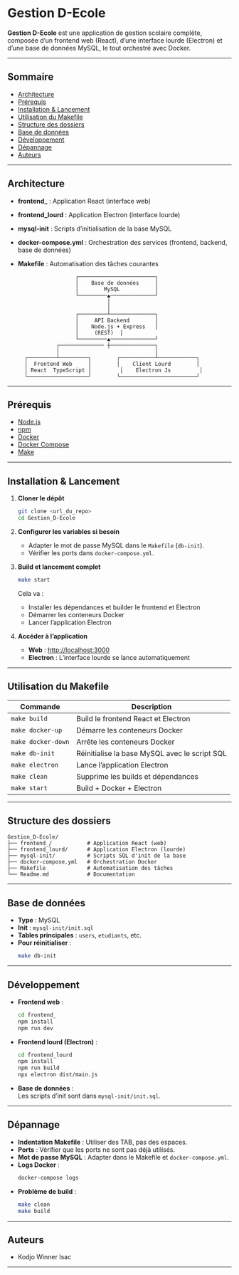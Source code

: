 # Gestion D-Ecole

**Gestion D-Ecole** est une application de gestion scolaire complète, composée d’un frontend web (React), d’une interface lourde (Electron) et d’une base de données MySQL, le tout orchestré avec Docker.

---

## Sommaire

- [Architecture](#architecture)
- [Prérequis](#prérequis)
- [Installation & Lancement](#installation--lancement)
- [Utilisation du Makefile](#utilisation-du-makefile)
- [Structure des dossiers](#structure-des-dossiers)
- [Base de données](#base-de-données)
- [Développement](#développement)
- [Dépannage](#dépannage)
- [Auteurs](#auteurs)

---

## Architecture

- **frontend_** : Application React (interface web)
- **frontend_lourd** : Application Electron (interface lourde)
- **mysql-init** : Scripts d’initialisation de la base MySQL
- **docker-compose.yml** : Orchestration des services (frontend, backend, base de données)
- **Makefile** : Automatisation des tâches courantes


                        ┌────────────────────────┐
                        │    Base de données     │
                        │        MySQL           │
                        └─────────▲──────────────┘
                                  │
                                  │
                        ┌─────────┴──────────────┐
                        │     API Backend        │
                        │    Node.js + Express   │
                        │     (REST)  │
                        └─────────▲──────────────┘
                  ┌────────────── ┼──────────────┐
                  │                              │
        ┌─────────┴─────────┐        ┌───────────┴────────────┐
        │  Frontend Web     │        │    Client Lourd        │
        │ React  TypeScript │         │    Electron Js         │
        └───────────────────┘        └────────────────────────┘


---

## Prérequis

- [Node.js](https://nodejs.org/)
- [npm](https://www.npmjs.com/)
- [Docker](https://www.docker.com/)
- [Docker Compose](https://docs.docker.com/compose/)
- [Make](https://www.gnu.org/software/make/)

---

## Installation & Lancement

1. **Cloner le dépôt**
   ```sh
   git clone <url_du_repo>
   cd Gestion_D-Ecole
   ```

2. **Configurer les variables si besoin**
   - Adapter le mot de passe MySQL dans le `Makefile` (`db-init`).
   - Vérifier les ports dans `docker-compose.yml`.

3. **Build et lancement complet**
   ```sh
   make start
   ```
   Cela va :
   - Installer les dépendances et builder le frontend et Electron
   - Démarrer les conteneurs Docker
   - Lancer l’application Electron

4. **Accéder à l’application**
   - **Web** : [http://localhost:3000](http://localhost:3000)
   - **Electron** : L’interface lourde se lance automatiquement

---

## Utilisation du Makefile

| Commande           | Description                                      |
|--------------------|-------------------------------------------------|
| `make build`       | Build le frontend React et Electron              |
| `make docker-up`   | Démarre les conteneurs Docker                    |
| `make docker-down` | Arrête les conteneurs Docker                     |
| `make db-init`     | Réinitialise la base MySQL avec le script SQL    |
| `make electron`    | Lance l’application Electron                     |
| `make clean`       | Supprime les builds et dépendances               |
| `make start`       | Build + Docker + Electron                        |

---

## Structure des dossiers

```
Gestion_D-Ecole/
├── frontend_/           # Application React (web)
├── frontend_lourd/      # Application Electron (lourde)
├── mysql-init/          # Scripts SQL d'init de la base
├── docker-compose.yml   # Orchestration Docker
├── Makefile             # Automatisation des tâches
└── Readme.md            # Documentation
```

---

## Base de données

- **Type** : MySQL
- **Init** : `mysql-init/init.sql`
- **Tables principales** : `users`, `etudiants`, etc.
- **Pour réinitialiser** :
  ```sh
  make db-init
  ```

---

## Développement

- **Frontend web** :
  ```sh
  cd frontend_
  npm install
  npm run dev
  ```
- **Frontend lourd (Electron)** :
  ```sh
  cd frontend_lourd
  npm install
  npm run build
  npx electron dist/main.js
  ```
- **Base de données** :  
  Les scripts d’init sont dans `mysql-init/init.sql`.

---

## Dépannage

- **Indentation Makefile** : Utiliser des TAB, pas des espaces.
- **Ports** : Vérifier que les ports ne sont pas déjà utilisés.
- **Mot de passe MySQL** : Adapter dans le Makefile et `docker-compose.yml`.
- **Logs Docker** :  
  ```sh
  docker-compose logs
  ```
- **Problème de build** :  
  ```sh
  make clean
  make build
  ```

---

## Auteurs

- Kodjo Winner Isac

---
